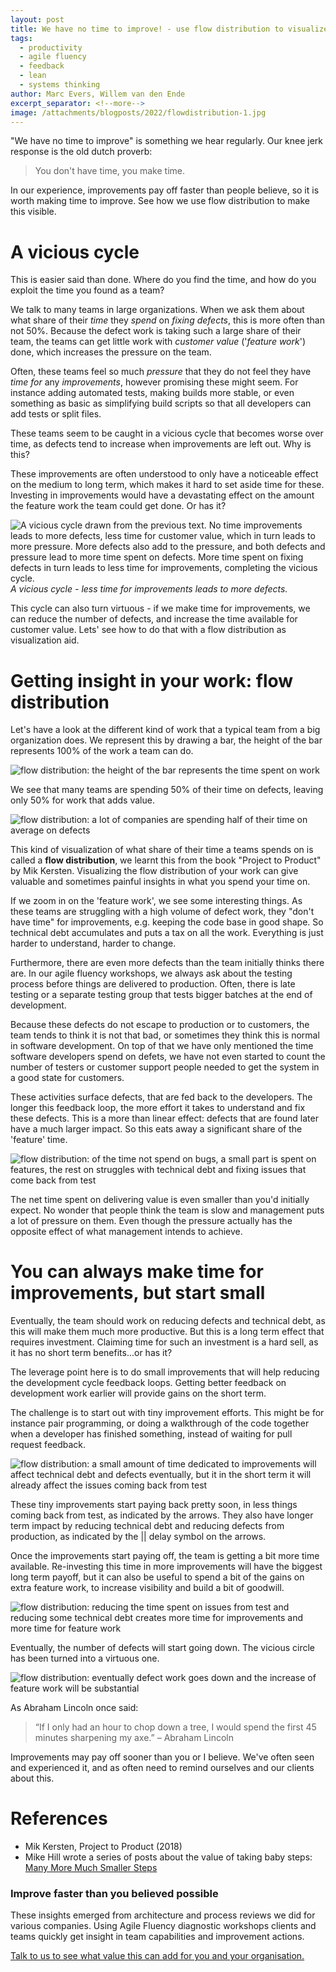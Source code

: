 ```yaml
---
layout: post
title: We have no time to improve! - use flow distribution to visualize where to find time.
tags:
  - productivity
  - agile fluency
  - feedback
  - lean
  - systems thinking
author: Marc Evers, Willem van den Ende
excerpt_separator: <!--more-->
image: /attachments/blogposts/2022/flowdistribution-1.jpg
---
```


"We have no time to improve" is something we hear regularly. Our knee jerk response is the old dutch proverb: 

> You don't have time, you make time.

In our experience, improvements pay off faster than people believe, so it is worth making time to improve. See how we use flow distribution to make this visible.
<!--more-->

# A vicious cycle
This is easier said than done. Where do you find the time, and how do you exploit the time you found as a team?

We talk to many teams in large organizations. When we ask them about what share of
their *time* they *spend* on *fixing defects*, this is more often than not 50%.
Because the defect work is taking such a large share of their team, the teams can get little
work with *customer value* ('_feature work_') done, which increases the pressure on the
team.

Often, these teams feel so much *pressure* that they do not feel they have *time
for* any *improvements*, however promising these might seem. For instance adding
automated tests, making builds more stable, or even something as basic as
simplifying build scripts so that all developers can add tests or split files.

These teams seem to be caught in a vicious cycle that becomes worse over time,
as defects tend to increase when improvements are left out. Why is this?

These improvements are often understood to only have a noticeable effect on the
medium to long term, which makes it hard to set aside time for these. Investing in
improvements would have a devastating effect on the amount the feature work the
team could get done. Or has it?

![A vicious cycle drawn from the previous text. No time improvements leads to more defects, less time for customer value, which in turn leads to more pressure. More defects also add to the pressure, and both defects and pressure lead to more time spent on defects. More time spent on fixing defects in turn leads to less time for improvements, completing the vicious cycle.  
](/attachments/blogposts/2022/flow-distribution-time-for-improvements.jpg)
*A vicious cycle - less time for improvements leads to more defects.*

This cycle can also turn virtuous - if we make time for improvements, we can reduce the number of defects, and increase the time available for customer value. Lets' see how to do that with a flow distribution as visualization aid.

# Getting insight in your work: flow distribution 

Let's have a look at the different kind of work that a typical team from a big organization does. We represent this by drawing a bar, the height of the bar represents 100% of the work a team can do.

![flow distribution: the height of the bar represents the time spent on work](/attachments/blogposts/2022/flowdistribution-0.jpg)

We see that many teams are spending 50% of their time on defects, leaving only
50% for work that adds value.

![flow distribution: a lot of companies are spending half of their time on average on defects](/attachments/blogposts/2022/flowdistribution-1.jpg)

This kind of visualization of what share of their time a teams spends on is
called a **flow distribution**, we learnt this from the book "Project to Product"
by Mik Kersten. Visualizing the flow distribution of your work can give valuable
and sometimes painful insights in what you spend your time on.

If we zoom in on the 'feature work', we see some interesting things. As these
teams are struggling with a high volume of defect work, they "don't have time" for
improvements, e.g. keeping the code base in good shape. So technical debt
accumulates and puts a tax on all the work. Everything is just harder to
understand, harder to change.

Furthermore, there are even more defects than the team initially thinks there
are. In our agile fluency workshops, we always ask about the testing process before
things are delivered to production. Often, there is late testing or a separate
testing group that tests bigger batches at the end of development. 

Because these defects do not escape to production or to customers, the team
tends to think it is not that bad, or sometimes they think this is normal in
software development. On top of that we have only mentioned the time software developers spend on defets, we have not even started to count the number of testers or customer support people needed to get the system in a good state for customers.

These activities surface defects, that are fed back to the developers. The
longer this feedback loop, the more effort it takes to understand and fix these
defects. This is a more than linear effect: defects that are found later have a
much larger impact. So this eats away a significant share of the 'feature' time.

![flow distribution: of the time not spend on bugs, a small part is spent on features, the rest on struggles with technical debt and fixing issues that come back from test](/attachments/blogposts/2022/flowdistribution-2.jpg)

The net time spent on delivering value is even smaller than you'd initially
expect. No wonder that people think the team is slow and management puts a lot
of pressure on them. Even though the pressure actually has the opposite effect
of what management intends to achieve.

# You can always make time for improvements, but start small

Eventually, the team should work on reducing defects and technical debt, as this
will make them much more productive. But this is a long term effect that
requires investment. Claiming time for such an investment is a hard sell, as it
has no short term benefits...or has it?

The leverage point here is to do small improvements that will help reducing the
development cycle feedback loops. Getting better feedback on development work
earlier will provide gains on the short term.

The challenge is to start out with tiny improvement efforts. This might be for
instance pair programming, or doing a walkthrough of the code together when a
developer has finished something, instead of waiting for pull request feedback.

![flow distribution: a small amount of time dedicated to improvements will affect technical debt and defects eventually, but it in the short term it will already affect the issues coming back from test](/attachments/blogposts/2022/flowdistribution-3.jpg)

These tiny improvements start paying back pretty soon, in less things coming
back from test, as indicated by the arrows. They also have longer term impact by
reducing technical debt and reducing defects from production, as indicated by
the || delay symbol on the arrows.

Once the improvements start paying off, the team is getting a bit more time
available. Re-investing this time in more improvements will have the biggest
long term payoff, but it can also be useful to spend a bit of the gains on extra
feature work, to increase visibility and build a bit of goodwill.

![flow distribution: reducing the time spent on issues from test and reducing some technical debt creates more time for improvements and more time for feature work](/attachments/blogposts/2022/flowdistribution-4.jpg)

Eventually, the number of defects will start going down. The vicious circle has
been turned into a virtuous one.

![flow distribution: eventually defect work goes down and the increase of feature work will be substantial](/attachments/blogposts/2022/flowdistribution-5.jpg)

As Abraham Lincoln once said:

> “If I only had an hour to chop down a tree, I would spend the first 45 minutes sharpening my axe.” – Abraham Lincoln

Improvements may pay off sooner than you or I believe. We've often seen and experienced it, and as often need to remind ourselves and our clients about this.

# References

- Mik Kersten, Project to Product (2018)
- Mike Hill wrote a series of posts about the value of taking baby steps: [Many
  More Much Smaller Steps](https://www.geepawhill.org/2021/09/29/many-more-much-smaller-steps-first-sketch/)

<aside>
  <h3>Improve faster than you believed possible</h3>
  <p>
These insights emerged from architecture and process reviews we did for various companies. Using Agile Fluency diagnostic workshops clients and teams quickly get insight in team capabilities and improvement actions. 
  </p>
  <p><div>
    <a href="/consulting">Talk to us to see what value this can add for you and your organisation. 
  </div></p>
</aside>
